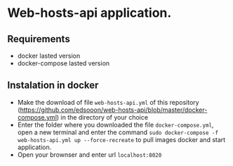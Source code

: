 # Web-hosts-api application.

## Requirements

* docker lasted version
* docker-compose lasted version

## Instalation in docker

* Make the download of file `web-hosts-api.yml` of this repository (https://github.com/edsooon/web-hosts-api/blob/master/docker-compose.yml) in the directory of your choice
* Enter the folder where you downloaded the file `docker-compose.yml`, open a new terminal and enter the command `sudo docker-compose -f web-hosts-api.yml up --force-recreate`  to pull images docker and start application.
* Open your brownser and enter url `localhost:8020`
